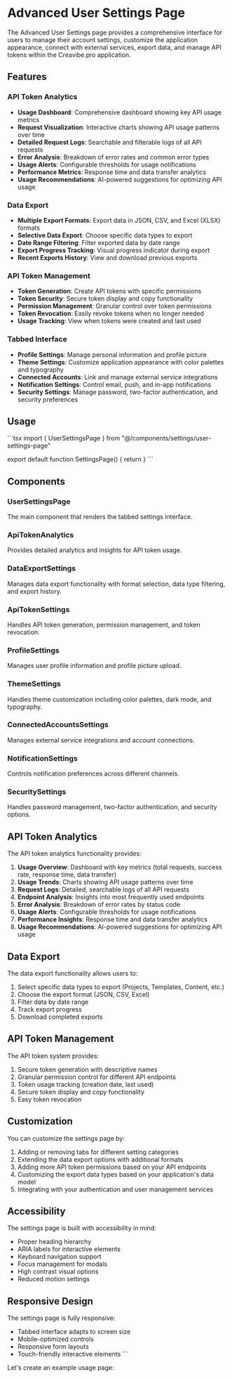 # Advanced User Settings Page

The Advanced User Settings page provides a comprehensive interface for users to manage their account settings, customize the application appearance, connect with external services, export data, and manage API tokens within the Creavibe.pro application.

## Features

### API Token Analytics
- **Usage Dashboard**: Comprehensive dashboard showing key API usage metrics
- **Request Visualization**: Interactive charts showing API usage patterns over time
- **Detailed Request Logs**: Searchable and filterable logs of all API requests
- **Error Analysis**: Breakdown of error rates and common error types
- **Usage Alerts**: Configurable thresholds for usage notifications
- **Performance Metrics**: Response time and data transfer analytics
- **Usage Recommendations**: AI-powered suggestions for optimizing API usage

### Data Export
- **Multiple Export Formats**: Export data in JSON, CSV, and Excel (XLSX) formats
- **Selective Data Export**: Choose specific data types to export
- **Date Range Filtering**: Filter exported data by date range
- **Export Progress Tracking**: Visual progress indicator during export
- **Recent Exports History**: View and download previous exports

### API Token Management
- **Token Generation**: Create API tokens with specific permissions
- **Token Security**: Secure token display and copy functionality
- **Permission Management**: Granular control over token permissions
- **Token Revocation**: Easily revoke tokens when no longer needed
- **Usage Tracking**: View when tokens were created and last used

### Tabbed Interface
- **Profile Settings**: Manage personal information and profile picture
- **Theme Settings**: Customize application appearance with color palettes and typography
- **Connected Accounts**: Link and manage external service integrations
- **Notification Settings**: Control email, push, and in-app notifications
- **Security Settings**: Manage password, two-factor authentication, and security preferences

## Usage

\`\`\`tsx
import { UserSettingsPage } from "@/components/settings/user-settings-page"

export default function SettingsPage() {
  return <UserSettingsPage />
}
\`\`\`

## Components

### UserSettingsPage
The main component that renders the tabbed settings interface.

### ApiTokenAnalytics
Provides detailed analytics and insights for API token usage.

### DataExportSettings
Manages data export functionality with format selection, data type filtering, and export history.

### ApiTokenSettings
Handles API token generation, permission management, and token revocation.

### ProfileSettings
Manages user profile information and profile picture upload.

### ThemeSettings
Handles theme customization including color palettes, dark mode, and typography.

### ConnectedAccountsSettings
Manages external service integrations and account connections.

### NotificationSettings
Controls notification preferences across different channels.

### SecuritySettings
Handles password management, two-factor authentication, and security options.

## API Token Analytics

The API token analytics functionality provides:

1. **Usage Overview**: Dashboard with key metrics (total requests, success rate, response time, data transfer)
2. **Usage Trends**: Charts showing API usage patterns over time
3. **Request Logs**: Detailed, searchable logs of all API requests
4. **Endpoint Analysis**: Insights into most frequently used endpoints
5. **Error Analysis**: Breakdown of error rates by status code
6. **Usage Alerts**: Configurable thresholds for usage notifications
7. **Performance Insights**: Response time and data transfer analytics
8. **Usage Recommendations**: AI-powered suggestions for optimizing API usage

## Data Export

The data export functionality allows users to:

1. Select specific data types to export (Projects, Templates, Content, etc.)
2. Choose the export format (JSON, CSV, Excel)
3. Filter data by date range
4. Track export progress
5. Download completed exports

## API Token Management

The API token system provides:

1. Secure token generation with descriptive names
2. Granular permission control for different API endpoints
3. Token usage tracking (creation date, last used)
4. Secure token display and copy functionality
5. Easy token revocation

## Customization

You can customize the settings page by:

1. Adding or removing tabs for different setting categories
2. Extending the data export options with additional formats
3. Adding more API token permissions based on your API endpoints
4. Customizing the export data types based on your application's data model
5. Integrating with your authentication and user management services

## Accessibility

The settings page is built with accessibility in mind:
- Proper heading hierarchy
- ARIA labels for interactive elements
- Keyboard navigation support
- Focus management for modals
- High contrast visual options
- Reduced motion settings

## Responsive Design

The settings page is fully responsive:
- Tabbed interface adapts to screen size
- Mobile-optimized controls
- Responsive form layouts
- Touch-friendly interactive elements
\`\`\`

Let's create an example usage page:
